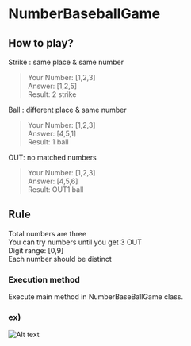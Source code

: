 # NumberBaseballGame
## How to play?
Strike : same place & same number</br>
>Your Number: [1,2,3]</br>
Answer: [1,2,5]</br>
Result: 2 strike</br>

Ball : different place & same number</br>
>Your Number: [1,2,3]</br>
Answer: [4,5,1]</br>
Result: 1 ball</br>

OUT: no matched numbers</br>
>Your Number: [1,2,3]</br>
Answer: [4,5,6]</br>
Result: OUT1 ball</br>

## Rule
Total numbers are three</br>
You can try numbers until you get 3 OUT</br>
Digit range: [0,9]</br>
Each number should be distinct</br>

### Execution method
Execute main method in NumberBaseBallGame class.

### ex)
![Alt text](https://user-images.githubusercontent.com/82852354/115465815-284f1000-a1fd-11eb-8784-77da95fd00ba.png)
